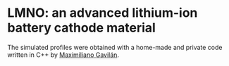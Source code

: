 # LMNO: an advanced lithium-ion battery cathode material

The simulated profiles were obtained with a home-made and private code written 
in C++ by [Maximiliano Gavilán](https://github.com/maxigavilan).
